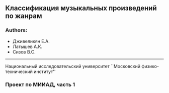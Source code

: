 ## Классификация музыкальных произведений по жанрам
### Authors:   
  - Дживеликян Е.А.
- Латышев А.К. 
- Сизов В.С.    

---


Национальный исследовательский университет ``Московский физико-технический институт''

### Проект по МИИАД, часть 1
